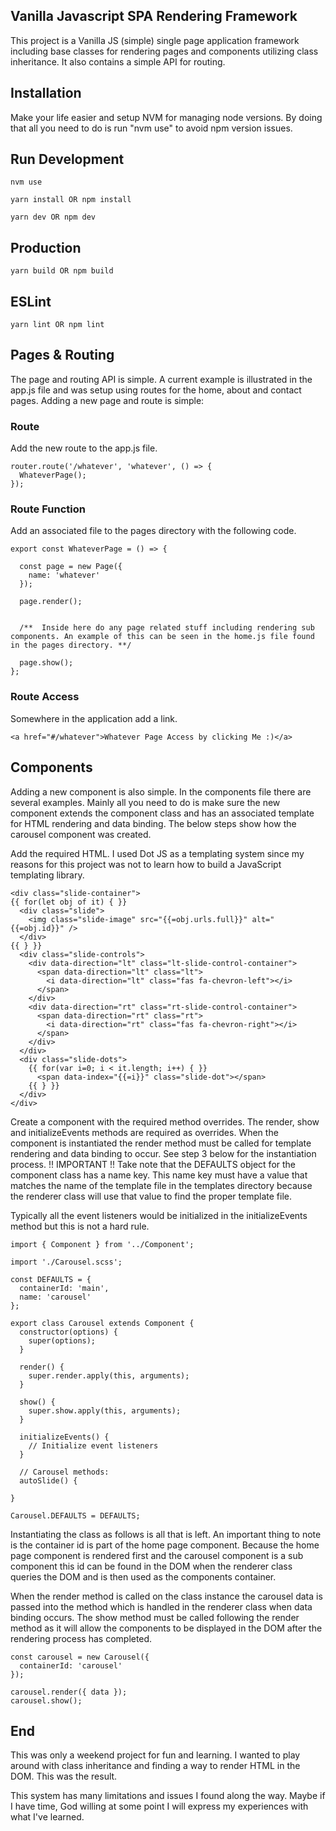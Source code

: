 ## Vanilla Javascript SPA Rendering Framework

This project is a Vanilla JS (simple) single page application framework including base classes for rendering pages and components utilizing class inheritance. It also contains a simple API for routing.

## Installation

Make your life easier and setup NVM for managing node versions. By doing that all you need to do is run "nvm use" to avoid npm version issues.

## Run Development
```
nvm use
```
```
yarn install OR npm install
```
```
yarn dev OR npm dev
```

## Production
```
yarn build OR npm build
```

## ESLint
```
yarn lint OR npm lint
```

## Pages & Routing

The page and routing API is simple. A current example is illustrated in the app.js file and was setup using routes for the home, about and contact pages. Adding a new page and route is simple:

### Route

Add the new route to the app.js file.
```
router.route('/whatever', 'whatever', () => {
  WhateverPage();
});
```

### Route Function
Add an associated file to the pages directory with the following code.

```
export const WhateverPage = () => {

  const page = new Page({
    name: 'whatever'
  });

  page.render();

  
  /**  Inside here do any page related stuff including rendering sub components. An example of this can be seen in the home.js file found in the pages directory. **/
  
  page.show();
};

```

### Route Access
Somewhere in the application add a link.

```
<a href="#/whatever">Whatever Page Access by clicking Me :)</a>
```

## Components

Adding a new component is also simple. In the components file there are several examples. Mainly all you need to do is make sure the new component extends the component class and has an associated template for HTML rendering and data binding. The below steps show how the carousel component was created.

Add the required HTML. I used Dot JS as a templating system since my reasons for this project was not to learn how to build a JavaScript templating library.

```
<div class="slide-container">
{{ for(let obj of it) { }}
  <div class="slide">
    <img class="slide-image" src="{{=obj.urls.full}}" alt="{{=obj.id}}" />
  </div>
{{ } }}
  <div class="slide-controls">
    <div data-direction="lt" class="lt-slide-control-container">
      <span data-direction="lt" class="lt">
        <i data-direction="lt" class="fas fa-chevron-left"></i>
      </span>
    </div>
    <div data-direction="rt" class="rt-slide-control-container">
      <span data-direction="rt" class="rt">
        <i data-direction="rt" class="fas fa-chevron-right"></i>
      </span>
    </div>
  </div>
  <div class="slide-dots">
    {{ for(var i=0; i < it.length; i++) { }}
      <span data-index="{{=i}}" class="slide-dot"></span>
    {{ } }}
  </div>
</div>
```

Create a component with the required method overrides. The render, show and initializeEvents methods are required as overrides. When the component is instantiated the render method must be called for template rendering and data binding to occur. See step 3 below for the instantiation process. !! IMPORTANT !! Take note that the DEFAULTS object for the component class has a name key. This name key must have a value that matches the name of the template file in the templates directory because the renderer class will use that value to find the proper template file.

Typically all the event listeners would be initialized in the initializeEvents method but this is not a hard rule.

```
import { Component } from '../Component';

import './Carousel.scss';

const DEFAULTS = {
  containerId: 'main',
  name: 'carousel'
};

export class Carousel extends Component {
  constructor(options) {
    super(options);
  }

  render() {
    super.render.apply(this, arguments);
  }

  show() {
    super.show.apply(this, arguments);
  }

  initializeEvents() {
    // Initialize event listeners
  }

  // Carousel methods:
  autoSlide() {

}

Carousel.DEFAULTS = DEFAULTS;

```

Instantiating the class as follows is all that is left. An important thing to note is the container id is part of the home page component. Because the home page component is rendered first and the carousel component is a sub component this id can be found in the DOM when the renderer class queries the DOM and is then used as the components container. 

When the render method is called on the class instance the carousel data is passed into the method which is handled in the renderer class when data binding occurs. The show method must be called following the render method as it will allow the components to be displayed in the DOM after the rendering process has completed.

```
const carousel = new Carousel({
  containerId: 'carousel'
});

carousel.render({ data });
carousel.show();

```

## End

This was only a weekend project for fun and learning. I wanted to play around with class inheritance and finding a way to render HTML in the DOM. This was the result. 

This system has many limitations and issues I found along the way. Maybe if I have time, God willing at some point I will express my experiences with what I've learned.